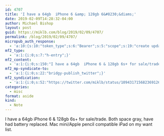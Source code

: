 ```yaml
---
id: 4707
title: 'I have a 64gb  iPhone 6 &amp; 128gb 6&#8230;&diams;'
date: 2019-02-09T14:28:32-04:00
author: Michael Bishop
layout: post
guid: https://miklb.com/blog/2019/02/09/4707/
permalink: /blog/2019/02/09/4707/
micropub_auth_response:
  - 'a:10:{s:10:"token_type";s:6:"Bearer";s:5:"scope";s:19:"create update media";s:2:"me";s:18:"https://miklb.com/";s:9:"issued_by";s:45:"https://miklb.com/wp-json/indieauth/1.0/token";s:9:"client_id";s:21:"https://quill.p3k.io/";s:11:"client_name";s:5:"Quill";s:11:"client_icon";s:46:"https://quill.p3k.io/images/quill-icon-196.png";s:9:"issued_at";i:1547363104;s:4:"user";i:1;s:13:"last_accessed";i:1549740512;}'
mf2_type:
  - 'a:1:{i:0;s:7:"h-entry";}'
mf2_content:
  - 'a:1:{i:0;s:150:"I have a 64gb  iPhone 6 & 128gb 6s+ for sale/trade. Both space gray, have had battery replaced. Mac mini/Apple pencil compatible iPad on my want list.";}'
mf2_mp-syndicate-to:
  - 'a:1:{i:0;s:22:"bridgy-publish_twitter";}'
mf2_syndication:
  - 'a:1:{i:0;s:52:"https://twitter.com/miklb/status/1094317156823691264";}'
categories:
  - misc
format: aside
kind:
  - Note
---
```

I have a 64gb  iPhone 6 &amp; 128gb 6s+ for sale/trade. Both space gray, have had battery replaced. Mac mini/Apple pencil compatible iPad on my want list.